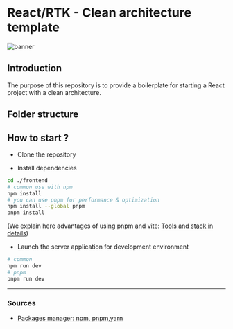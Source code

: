# React/RTK - Clean architecture template

![banner](./__docs__/media/banner%20–%201.png)

## Introduction

The purpose of this repository is to provide a boilerplate for starting a React project with a clean architecture.

## Folder structure

## How to start ?

- Clone the repository

- Install dependencies

```sh
cd ./frontend
# common use with npm
npm install
# you can use pnpm for performance & optimization
npm install --global pnpm
pnpm install
```

(We explain here advantages of using pnpm and vite: [Tools and stack in details](./__docs__/tools-stack.md))

- Launch the server application for development environment

```sh
# common
npm run dev
# pnpm
pnpm run dev
```

---

### Sources

- [Packages manager: npm, pnpm,yarn](https://www.alsacreations.com/article/lire/1907-Les-gestionnaires-de-paquets-pour-Node--npm-yarn-pnpm.html#:~:text=pnpm%20se%20dit%202%20fois,c'est%20rapide%20et%20simple.)
